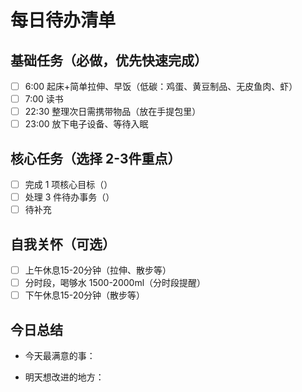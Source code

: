 # 每日待办清单

## 基础任务（必做，优先快速完成）
- [ ] 6:00 起床+简单拉伸、早饭（低碳：鸡蛋、黄豆制品、无皮鱼肉、虾）
- [ ] 7:00 读书
- [ ] 22:30 整理次日需携带物品（放在手提包里）
- [ ] 23:00 放下电子设备、等待入眠

## 核心任务（选择 2-3件重点）
- [ ] 完成 1 项核心目标（）
- [ ] 处理 3 件待办事务（）
- [ ] 待补充

## 自我关怀（可选）
- [ ] 上午休息15-20分钟（拉伸、散步等）
- [ ] 分时段，喝够水 1500-2000ml（分时段提醒）
- [ ] 下午休息15-20分钟（散步等）

## 今日总结
- 今天最满意的事：

- 明天想改进的地方：
